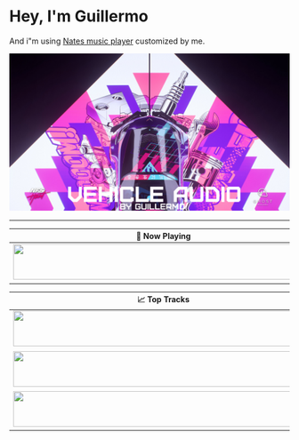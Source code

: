 # Hey, I'm Guillermo

And i"m using [Nates music player](https://github.com/natemoo-re) customized by me.

![Vehicle audio](/assets/vehicle-audio.png)

---

| 🎵 Now Playing                                                                                                                                                   |
| ---------------------------------------------------------------------------------------------------------------------------------------------------------------- |
| <a href="https://vehicle-audio-spotify.vercel.app/now-playing?open"><img src="https://vehicle-audio-spotify.vercel.app/now-playing" width="540" height="64"></a> |

<table>
  <thead>
    <tr>
      <th>📈 Top Tracks</th>
    </tr>
  </thead>
  <tbody>
    <tr>
      <td><a href="https://vehicle-audio-spotify.vercel.app/top-tracks?i=1&open"><img src="https://vehicle-audio-spotify.vercel.app/top-tracks?i=1" width="540" height="64"></a></td>
    </tr>
    <tr></tr> <!-- hide gray row -->
    <tr>
      <td><a href="https://vehicle-audio-spotify.vercel.app/top-tracks?i=2&open"><img src="https://vehicle-audio-spotify.vercel.app/top-tracks?i=2" width="540" height="64"></a></td>
    </tr>
    <tr></tr> <!-- hide gray row -->
    <tr>
      <td><a href="https://vehicle-audio-spotify.vercel.app/top-tracks?i=3&open"><img src="https://vehicle-audio-spotify.vercel.app/top-tracks?i=3" width="540" height="64"></a></td>
    </tr>
  </tbody>
</table>
